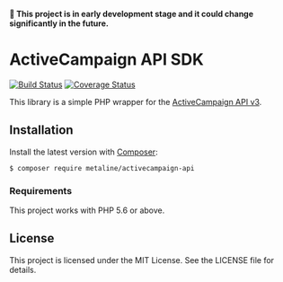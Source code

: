 **🚧 This project is in early development stage and it could change significantly in the future.**

# ActiveCampaign API SDK

[![Build Status](https://travis-ci.org/metaline/activecampaign-api.svg?branch=master)](https://travis-ci.org/metaline/activecampaign-api)
[![Coverage Status](https://coveralls.io/repos/github/metaline/activecampaign-api/badge.svg?branch=master)](https://coveralls.io/github/metaline/activecampaign-api?branch=master)

This library is a simple PHP wrapper for the [ActiveCampaign API v3](https://developers.activecampaign.com/v3/reference).

## Installation

Install the latest version with [Composer](https://getcomposer.org/):

```
$ composer require metaline/activecampaign-api
```

### Requirements

This project works with PHP 5.6 or above.

## License

This project is licensed under the MIT License. See the LICENSE file for details.
